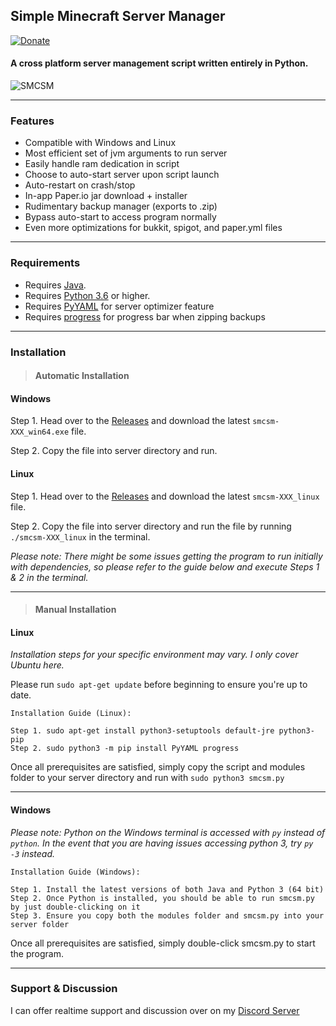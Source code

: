 ## Simple Minecraft Server Manager

[![Donate](https://img.shields.io/badge/Donate-A_Cup_Of_Coffee-green?style=for-the-badge&logo=buy-me-a-coffee)](https://www.buymeacoffee.com/doomlad)

#### A cross platform server management script written entirely in Python.

![SMCSM](https://cdn.discordapp.com/attachments/584258352859709450/738204151544021044/7db19f90b2aff965cc82e20d068134c9.png)
 
---

### Features
* Compatible with Windows and Linux
* Most efficient set of jvm arguments to run server
* Easily handle ram dedication in script
* Choose to auto-start server upon script launch
* Auto-restart on crash/stop
* In-app Paper.io jar download + installer
* Rudimentary backup manager (exports to .zip)
* Bypass auto-start to access program normally
* Even more optimizations for bukkit, spigot, and paper.yml files
 
---
 
### Requirements
* Requires [Java](https://www.java.com/en/download/).
* Requires [Python 3.6](https://www.python.org/downloads/) or higher.
* Requires [PyYAML](https://pypi.org/project/PyYAML/) for server optimizer feature
* Requires [progress](https://pypi.org/project/progress/) for progress bar when zipping backups
 
---
### Installation

> #### Automatic Installation

#### Windows
Step 1. Head over to the [Releases](https://github.com/Doomlad/SMCSM/releases) and download the latest `smcsm-XXX_win64.exe` file.

Step 2. Copy the file into server directory and run.

#### Linux
Step 1. Head over to the [Releases](https://github.com/Doomlad/SMCSM/releases) and download the latest `smcsm-XXX_linux` file.

Step 2. Copy the file into server directory and run the file by running `./smcsm-XXX_linux` in the terminal.

*Please note: There might be some issues getting the program to run initially with dependencies, so please refer to the guide below and execute Steps 1 & 2 in the terminal.*

---

> #### Manual Installation

#### Linux
*Installation steps for your specific environment may vary. I only cover Ubuntu here.*

Please run `sudo apt-get update` before beginning to ensure you're up to date.

    Installation Guide (Linux):
    
    Step 1. sudo apt-get install python3-setuptools default-jre python3-pip
    Step 2. sudo python3 -m pip install PyYAML progress
  
Once all prerequisites are satisfied, simply copy the script and modules folder to your server directory and 
run with `sudo python3 smcsm.py`
 
---

#### Windows

*Please note: Python on the Windows terminal is accessed with `py` instead of `python`. In the event that*
*you are having issues accessing python 3, try `py -3` instead.*

    Installation Guide (Windows):
    
    Step 1. Install the latest versions of both Java and Python 3 (64 bit)
    Step 2. Once Python is installed, you should be able to run smcsm.py by just double-clicking on it
    Step 3. Ensure you copy both the modules folder and smcsm.py into your server folder  

Once all prerequisites are satisfied, simply double-click smcsm.py to start the program.

---

### Support & Discussion
I can offer realtime support and discussion over on my [Discord Server](https://discord.gg/cuRC9pN)
